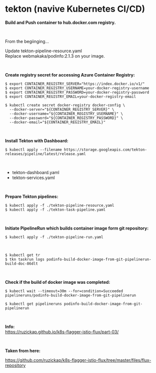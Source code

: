 # tekton (navive Kubernetes CI/CD)

**Build and Push container to hub.docker.com registry.**

<br/>

From the begiinging...

Update tekton-pipeline-resource.yaml  
Replace webmakaka/podinfo:2.1.3 on your image.

<br/>

**Create registry secret for accessing Azure Container Registry:**


```
$ export CONTAINER_REGISTRY_SERVER="https://index.docker.io/v1/"
$ export CONTAINER_REGISTRY_USERNAME=your-docker-registry-username
$ export CONTAINER_REGISTRY_PASSWORD=your-docker-registry-password
$ export CONTAINER_REGISTRY_EMAIL=your-docker-registry-email
```

```
$ kubectl create secret docker-registry docker-config \
  --docker-server="${CONTAINER_REGISTRY_SERVER}" \
  --docker-username="${CONTAINER_REGISTRY_USERNAME}" \
  --docker-password="${CONTAINER_REGISTRY_PASSWORD}" \
  --docker-email="${CONTAINER_REGISTRY_EMAIL}"
```

<br/>

**Install Tekton with Dashboard:**

    $ kubectl apply --filename https://storage.googleapis.com/tekton-releases/pipeline/latest/release.yaml

<br/>

* tekton-dashboard.yaml
* tekton-services.yaml

<br/>

**Prepare Tekton pipelines:**

    $ kubectl apply -f ./tekton-pipeline-resource.yaml 
    $ kubectl apply -f ./tekton-task-pipeline.yaml 

<br/>

**Initiate PipelineRun which builds container image form git repository:**

    $ kubectl apply -f ./tekton-pipeline-run.yaml 

<br/>

    $ kubectl get tr
    $ tkn taskrun logs podinfo-build-docker-image-from-git-pipelinerun-build-doc-86dlt

<br/>

**Check if the build of docker image was completed:**

    $ kubectl wait --timeout=30m --for=condition=Succeeded pipelineruns/podinfo-build-docker-image-from-git-pipelinerun

    $ kubectl get pipelineruns podinfo-build-docker-image-from-git-pipelinerun

<br/>

**Info:**   
https://ruzickap.github.io/k8s-flagger-istio-flux/part-03/


<br/>

**Taken from here:**  

https://github.com/ruzickap/k8s-flagger-istio-flux/tree/master/files/flux-repository
